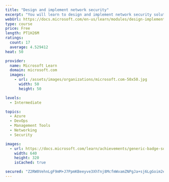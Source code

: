 ```yaml
---
title: "Design and implement network security"
excerpt: "You will learn to design and implement network security solutions such as Azure DDoS, Azure Firewall, Network Security Groups, and Web Application Firewall."
webUrl: https://docs.microsoft.com/en-us/learn/modules/design-implement-network-security-monitoring/
type: course
price: Free
length: PT1H26M
ratings:
  count: 17
  average: 4.529412
heat: 50

provider:
  name: Microsoft Learn
  domain: microsoft.com
  images:
    - url: /assets/images/organizations/microsoft.com-50x50.jpg
      width: 50
      height: 50

levels:
  - Intermediate

topics:
  - Azure
  - DevOps
  - Management Tools
  - Networking
  - Security

images:
  - url: https://docs.microsoft.com/learn/achievements/generic-badge-social.png
    width: 640
    height: 320
    isCached: true

secured: "Z2RW0VehnLgF9mM+J7PpmKBeeyve3XhTnj8McfmWvamZNPgJa+sj6LgGoim2eHze9HEZwBYrCI+FOu0WEGqr7OWMq5768ieI2Kb4r4229HEnf2CRkMz8MrCW9sNMcE5wtqIAW50o4eCrrO6z0ZclbnlTAUbJiOufhmH4q6FzLNh68jWOtVO+wxtUK6qQP/6OwVlLQewd4J1/Y+IUEwOM/yYt14vnBc05j+Zra8kazQUX4aeNRsm2Qv7DVUnkKqHddAYj8uLt3KOu2U7c/54rifKNpaZpLKLYYVgkhlpsnm15a+hoGdTgwbjwSXXf2RWucvgi5oRn2+8hdthNqmaMGhlcxA2WDbxuSLv/aUKhkYo24yk8Sk8AgRx60F9SIMRrx1rHo5LKvkuzJpDIwgfHutf9sMgKhr5de7q9fuVdb6g=;SWjxhXGt0Bhsczv3lFSl6w=="
---
```


